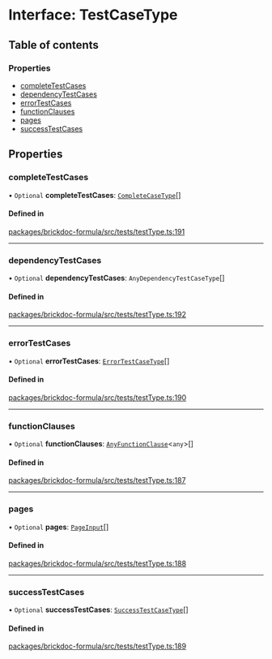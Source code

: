 # Interface: TestCaseType

## Table of contents

### Properties

- [completeTestCases](TestCaseType.md#completetestcases)
- [dependencyTestCases](TestCaseType.md#dependencytestcases)
- [errorTestCases](TestCaseType.md#errortestcases)
- [functionClauses](TestCaseType.md#functionclauses)
- [pages](TestCaseType.md#pages)
- [successTestCases](TestCaseType.md#successtestcases)

## Properties

### <a id="completetestcases" name="completetestcases"></a> completeTestCases

• `Optional` **completeTestCases**: [`CompleteCaseType`](CompleteCaseType.md)[]

#### Defined in

[packages/brickdoc-formula/src/tests/testType.ts:191](https://github.com/brickdoc/brickdoc/blob/main/packages/brickdoc-formula/src/tests/testType.ts#L191)

___

### <a id="dependencytestcases" name="dependencytestcases"></a> dependencyTestCases

• `Optional` **dependencyTestCases**: `AnyDependencyTestCaseType`[]

#### Defined in

[packages/brickdoc-formula/src/tests/testType.ts:192](https://github.com/brickdoc/brickdoc/blob/main/packages/brickdoc-formula/src/tests/testType.ts#L192)

___

### <a id="errortestcases" name="errortestcases"></a> errorTestCases

• `Optional` **errorTestCases**: [`ErrorTestCaseType`](ErrorTestCaseType.md)[]

#### Defined in

[packages/brickdoc-formula/src/tests/testType.ts:190](https://github.com/brickdoc/brickdoc/blob/main/packages/brickdoc-formula/src/tests/testType.ts#L190)

___

### <a id="functionclauses" name="functionclauses"></a> functionClauses

• `Optional` **functionClauses**: [`AnyFunctionClause`](AnyFunctionClause.md)<`any`\>[]

#### Defined in

[packages/brickdoc-formula/src/tests/testType.ts:187](https://github.com/brickdoc/brickdoc/blob/main/packages/brickdoc-formula/src/tests/testType.ts#L187)

___

### <a id="pages" name="pages"></a> pages

• `Optional` **pages**: [`PageInput`](PageInput.md)[]

#### Defined in

[packages/brickdoc-formula/src/tests/testType.ts:188](https://github.com/brickdoc/brickdoc/blob/main/packages/brickdoc-formula/src/tests/testType.ts#L188)

___

### <a id="successtestcases" name="successtestcases"></a> successTestCases

• `Optional` **successTestCases**: [`SuccessTestCaseType`](SuccessTestCaseType.md)[]

#### Defined in

[packages/brickdoc-formula/src/tests/testType.ts:189](https://github.com/brickdoc/brickdoc/blob/main/packages/brickdoc-formula/src/tests/testType.ts#L189)
